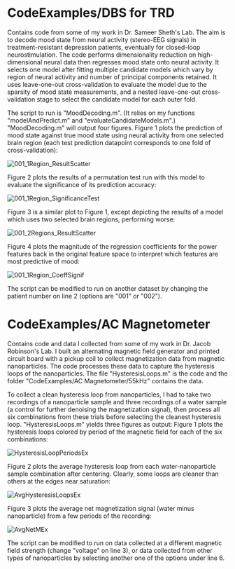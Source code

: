 # CodeExamples/DBS for TRD
Contains code from some of my work in Dr. Sameer Sheth's Lab. The aim is to decode mood state from neural activity (stereo-EEG signals) in treatment-resistant depression patients, eventually for closed-loop neurostimulation. The code performs dimensionality reduction on high-dimensional neural data then regresses mood state onto neural activity. It selects one model after fitting multiple candidate models which vary by region of neural activity and number of principal components retained. It uses leave-one-out cross-validation to evaluate the model due to the sparsity of mood state measurements, and a nested leave-one-out cross-validation stage to select the candidate model for each outer fold.

The script to run is "MoodDecoding.m". (It relies on my functions "modelAndPredict.m" and "evaluateCandidateModels.m".) "MoodDecoding.m" will output four figures. 
Figure 1 plots the prediction of mood state against true mood state using neural activity from one selected brain region (each test prediction datapoint corresponds to one fold of cross-validation): 

![001_1Region_ResultScatter](https://user-images.githubusercontent.com/98965657/152456252-d8cbf7ca-9f22-45e5-8493-b74465c7510a.jpg)

Figure 2 plots the results of a permutation test run with this model to evaluate the significance of its prediction accuracy:

![001_1Region_SignificanceTest](https://user-images.githubusercontent.com/98965657/152456335-5158a898-24e5-4485-80fa-20f9a880b375.jpg)

Figure 3 is a similar plot to Figure 1, except depicting the results of a model which uses two selected brain regions, performing worse:

![001_2Regions_ResultScatter](https://user-images.githubusercontent.com/98965657/152456519-e3993f19-fbcf-40a5-b65b-2f03d28a4078.jpg)

Figure 4 plots the magnitude of the regression coefficients for the power features back in the original feature space to interpret which features are most predictive of mood:

![001_1Region_CoeffSignif](https://user-images.githubusercontent.com/98965657/152456592-9024fe28-1896-4500-a597-1f7270f3a3ce.jpg)

The script can be modified to run on another dataset by changing the patient number on line 2 (options are "001" or "002").

# CodeExamples/AC Magnetometer
Contains code and data I collected from some of my work in Dr. Jacob Robinson's Lab. I built an alternating magnetic field generator and printed circuit board with a pickup coil to collect magnetization data from magnetic nanoparticles. The code processes these data to capture the hysteresis loops of the nanoparticles. The file "HysteresisLoops.m" is the code and the folder "CodeExamples/AC Magnetometer/55kHz" contains the data. 

To collect a clean hysteresis loop from nanoparticles, I had to take two recordings of a nanoparticle sample and three recordings of a water sample (a control for further denoising the magnetization signal), then process all six combinations from these trials before selecting the cleanest hysteresis loop. "HysteresisLoops.m" yields three figures as output: 
Figure 1 plots the hysteresis loops colored by period of the magnetic field for each of the six combinations: 

![HysteresisLoopPeriodsEx](https://user-images.githubusercontent.com/98965657/152451283-ae753ae0-8d63-4d2d-bb54-a3a9c66256d5.jpg)


Figure 2 plots the average hysteresis loop from each water-nanoparticle sample combination after centering. Clearly, some loops are cleaner than others at the edges near saturation: 

![AvgHysteresisLoopsEx](https://user-images.githubusercontent.com/98965657/152451197-e2467b0b-f904-4f7d-b3bd-c300f8080543.jpg)


Figure 3 plots the average net magnetization signal (water minus nanoparticle) from a few periods of the recording: 

![AvgNetMEx](https://user-images.githubusercontent.com/98965657/152451208-f6fb9117-90ec-4e74-b3fb-6370e85bb2ee.jpg)

The script can be modified to run on data collected at a different magnetic field strength (change "voltage" on line 3), or data collected from other types of nanoparticles by selecting another one of the options under line 6.
